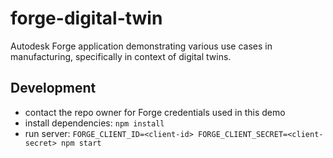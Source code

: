 # forge-digital-twin

Autodesk Forge application demonstrating various use cases in manufacturing, specifically in context of digital twins.

## Development

- contact the repo owner for Forge credentials used in this demo
- install dependencies: `npm install`
- run server: `FORGE_CLIENT_ID=<client-id> FORGE_CLIENT_SECRET=<client-secret> npm start`
